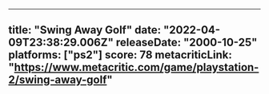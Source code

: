 
---
title: "Swing Away Golf"
date: "2022-04-09T23:38:29.006Z"
releaseDate: "2000-10-25"
platforms: ["ps2"]
score: 78
metacriticLink: "https://www.metacritic.com/game/playstation-2/swing-away-golf"
---
